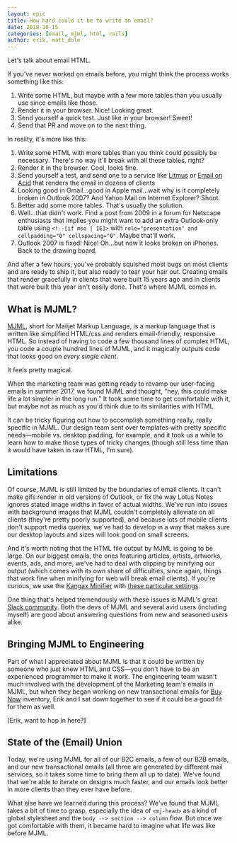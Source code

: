 ```yaml
---
layout: epic
title: How hard could it be to write an email?
date: 2018-10-15
categories: [email, mjml, html, rails]
author: erik, matt_dole
---
```


<!-- OUTLINE -->

Let's talk about email HTML.

If you've never worked on emails before, you might think the process works something like this:

1. Write some HTML, but maybe with a few more tables than you usually use since emails like those.
2. Render it in your browser. Nice! Looking great.
3. Send yourself a quick test. Just like in your browser! Sweet!
4. Send that PR and move on to the next thing.

In reality, it's more like this:

1. Write some HTML with more tables than you think could possibly be necessary. There's no way it'll break with all
   these tables, right?
2. Render it in the browser. Cool, looks fine.
3. Send yourself a test, and send one to a service like [Litmus](https://www.litmus.com) or
   [Email on Acid](https://www.emailonacid.com) that renders the email in dozens of clients
4. Looking good in Gmail...good in Apple mail...wait why is it completely broken in Outlook 2007? And Yahoo Mail on
   Internet Explorer? Shoot.
5. Better add some more tables. That's usually the solution.
6. Well...that didn't work. Find a post from 2009 in a forum for Netscape enthusiasts that implies you might want
   to add an extra Outlook-only table using `<!--[if mso | IE]>` with
   `role="presentation" and cellpadding="0" cellspacing="0"`. Maybe that'll work.
7. Outlook 2007 is fixed! Nice! Oh...but now it looks broken on iPhones. Back to the drawing board.

And after a few hours, you've probably squished most bugs on most clients and are ready to ship it, but also ready
to tear your hair out. Creating emails that render gracefully in clients that were built 15 years ago and in
clients that were built this year isn't easily done. That's where MJML comes in.

## What is MJML?

[MJML](mjml.io), short for Mailjet Markup Language, is a markup language that is written like simplified HTML/css
and renders email-friendly, responsive HTML. So instead of having to code a few thousand lines of complex HTML, you
code a couple hundred lines of MJML, and it magically outputs code that looks good on _every single client_.

It feels pretty magical.

When the marketing team was getting ready to revamp our user-facing emails in summer 2017, we found MJML and
thought, "hey, this could make life a lot simpler in the long run." It took some time to get comfortable with it,
but maybe not as much as you'd think due to its similarities with HTML.

It can be tricky figuring out how to accomplish something really, really specific in MJML. Our design team sent
over templates with pretty specific needs—mobile vs. desktop padding, for example, and it took us a while to learn
how to make those types of tricky changes (though still less time than it would have taken in raw HTML, I'm sure).

## Limitations

Of course, MJML is still limited by the boundaries of email clients. It can't make gifs render in old versions of
Outlook, or fix the way Lotus Notes ignores stated image widths in favor of actual widths. We've run into issues
with background images that MJML couldn't completely alleviate on all clients (they're pretty poorly supported),
and because lots of mobile clients don't support media queries, we've had to develop in a way that makes sure our
desktop layouts and sizes will look good on small screens.

And it's worth noting that the HTML file output by MJML is going to be large. On our biggest emails, the ones
featuring articles, artists, artworks, events, ads, and more, we've had to deal with clipping by minifying our
output (which comes with its own share of difficulties, since again, things that work fine when minifying for web
will break email clients). If you're curious, we use the [Kangax Minifier](http://kangax.github.io/html-minifier/)
with
[these particular settings](https://s3.us-west-2.amazonaws.com/secure.notion-static.com/84365ebf-b770-4725-b939-11cdeb7b3830/screencapture-kangax-github-io-html-minifier-2018-05-04-10_10_52%283%29.png?AWSAccessKeyId=ASIAT73L2G45AOO7TLQZ&Expires=1540661509&Signature=SNIoQM2dxH0U2ypDKYF25CQbVLw%3D&x-amz-security-token=FQoGZXIvYXdzEC0aDC%2BbwG%2FXeDuyIEcR%2FyK3A7b%2B52yBO5Pso%2Bz4IX%2FDoa1dBmDWggEOgVosILRepyY%2Fh4GFBlXmBGUg%2BETNT3abvxgzBNeSLIaHW4%2FffYRor5YR8GpYvvjFJaqauR9rCEQ80qmLdwPuQawjAFVgodms54ftdd1wLT4zYevdI%2Bd9yfvscQOYbL6B0KU9kXTNGmMk0NRmHqsPupAbA4k%2FOY1j80RNrkGbYn%2Fdu5ix6Zcs2ast4RBw%2F8o%2FhRhutCff2buu%2BG6qIVZcqYz1HEeiTSbJP7wns8Lt7IzA4K62Pz71MBDvxncfzvDKrIw3CXBgQKMNkWZKwksLOaxxOwAL0cHNogaAKUB1riJidIkhXPXTmr2ahLftEryEf6qLtyu5sFKB6oOgIfoLisQ5uw2vMe168D0C53K3SL5cJL%2Bu5u3cRaDvmgT0hmTG2rCK3WpzfNnK4SRnsK7cs0UT0jozZkXLSh0%2Fu%2BZwo2Euj%2B0jrqmQzSpkeINPZktfzYLX6pqSUOjzPNpTQ3Eap5kDkkMZqIP09eGYfkoA63Ltob%2BPvUcHegrAjobxYYzjzOTHuSGHB20PYPXDTJBhIFkcdotaC5xdKUTjdJDH98EonIDM3gU%3D).

One thing that's helped tremendously with these issues is MJML's great
[Slack community](https://slacking-inviter.herokuapp.com/). Both the devs of MJML and several avid users (including
myself) are good about answering questions from new and seasoned users alike.

## Bringing MJML to Engineering

Part of what I appreciated about MJML is that it could be written by someone who just knew HTML and CSS—you don't
have to be an experienced programmer to make it work. The engineering team wasn't much involved with the
development of the Marketing team's emails in MJML, but when they began working on new transactional emails for
[Buy Now](https://www.artsy.net/collect?acquireable=true) inventory, Erik and I sat down together to see if it
could be a good fit for them as well.

[Erik, want to hop in here?]

## State of the (Email) Union

Today, we're using MJML for all of our B2C emails, a few of our B2B emails, and our new transactional emails (all
three are generated by different mail services, so it takes some time to bring them all up to date). We've found
that we're able to iterate on designs much faster, and our emails look better in more clients than they ever have
before.

What else have we learned during this process? We've found that MJML takes a bit of time to grasp, especially the
idea of `<mj-head>` as a kind of global stylesheet and the `body --> section --> column` flow. But once we got
comfortable with them, it became hard to imagine what life was like before MJML.
